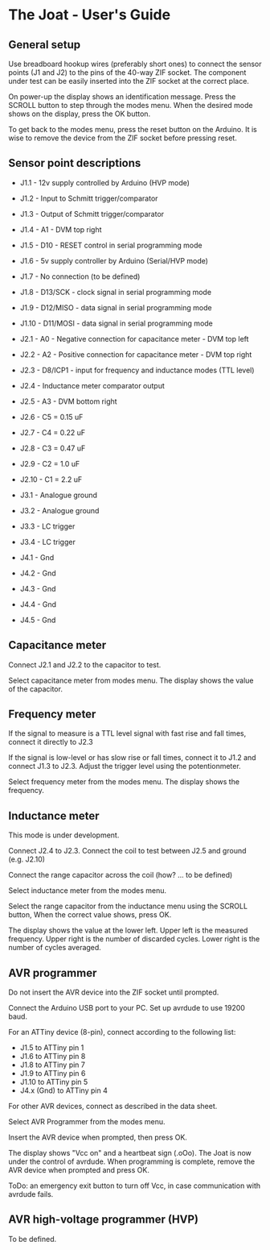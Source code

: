 # The Joat - User's Guide

## General setup

Use breadboard hookup wires (preferably short ones) to connect the sensor points (J1 and J2) to
the pins of the 40-way ZIF socket. The component under test can be easily inserted into the
ZIF socket at the correct place.

On power-up the display shows an identification message. Press the SCROLL button to step through the modes menu.
When the desired mode shows on the display, press the OK button.

To get back to the modes menu, press the reset button on the Arduino. It is wise to remove the device
from the ZIF socket before pressing reset.

## Sensor point descriptions

* J1.1 - 12v supply controlled by Arduino (HVP mode)
* J1.2 - Input to Schmitt trigger/comparator
* J1.3 - Output of Schmitt trigger/comparator
* J1.4 - A1 - DVM top right
* J1.5 - D10 - RESET control in serial programming mode

* J1.6 - 5v supply controller by Arduino (Serial/HVP mode)
* J1.7 - No connection (to be defined)
* J1.8 - D13/SCK - clock signal in serial programming mode
* J1.9 - D12/MISO - data signal in serial programming mode
* J1.10 - D11/MOSI - data signal in serial programming mode

* J2.1 - A0 - Negative connection for capacitance meter - DVM top left
* J2.2 - A2 - Positive connection for capacitance meter - DVM top right
* J2.3 - D8/ICP1 - input for frequency and inductance modes (TTL level)
* J2.4 - Inductance meter comparator output
* J2.5 - A3 - DVM bottom right

* J2.6 - C5 = 0.15 uF
* J2.7 - C4 = 0.22 uF
* J2.8 - C3 = 0.47 uF
* J2.9 - C2 = 1.0 uF
* J2.10 - C1 = 2.2 uF

* J3.1 - Analogue ground
* J3.2 - Analogue ground
* J3.3 - LC trigger
* J3.4 - LC trigger

* J4.1 - Gnd
* J4.2 - Gnd
* J4.3 - Gnd
* J4.4 - Gnd
* J4.5 - Gnd

## Capacitance meter

Connect J2.1 and J2.2 to the capacitor to test.

Select capacitance meter from modes menu.  The display shows the value of the capacitor.

## Frequency meter

If the signal to measure is a TTL level signal with fast rise and fall times, connect it directly
to J2.3

If the signal is low-level or has slow rise or fall times, connect it to J1.2 and connect J1.3 to J2.3.
Adjust the trigger level using the potentionmeter.

Select frequency meter from the modes menu. The display shows the frequency.

## Inductance meter

This mode is under development.

Connect J2.4 to J2.3. Connect the coil to test between J2.5 and ground (e.g. J2.10)

Connect the range capacitor across the coil (how? ... to be defined)

Select inductance meter from the modes menu.

Select the range capacitor from the inductance menu using the SCROLL button, When the correct value
shows, press OK.

The display shows the value at the lower left. Upper left is the measured frequency.
Upper right is the number of discarded cycles. Lower right is the number of cycles averaged.

## AVR programmer

Do not insert the AVR device into the ZIF socket until prompted.

Connect the Arduino USB port to your PC. Set up avrdude to use 19200 baud.

For an ATTiny device (8-pin), connect according to the following list:
* J1.5 to ATTiny pin 1
* J1.6 to ATTiny pin 8
* J1.8 to ATTiny pin 7
* J1.9 to ATTiny pin 6
* J1.10 to ATTiny pin 5
* J4.x (Gnd) to ATTiny pin 4

For other AVR devices, connect as described in the data sheet.

Select AVR Programmer from the modes menu.

Insert the AVR device when prompted, then press OK.

The display shows "Vcc on"  and a heartbeat sign (.oOo). The Joat is now under the control of avrdude. When
programming is complete, remove the AVR device when prompted and press OK.

ToDo: an emergency exit button to turn off Vcc, in case communication with avrdude fails.

## AVR high-voltage programmer (HVP)

To be defined.


